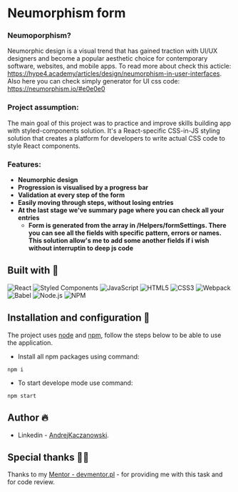 # Neumorphism form

### Neumoporphism?

Neumorphic design is a visual trend that has gained traction with UI/UX designers and become a popular aesthetic choice for contemporary software, websites, and mobile apps. To read more about check this acticle: https://hype4.academy/articles/design/neumorphism-in-user-interfaces. Also here you can check simply generator for UI css code: https://neumorphism.io/#e0e0e0

### Project assumption:
The main goal of this project was to practice and improve skills building app with styled-components solution. It's a React-specific CSS-in-JS styling solution that creates a platform for developers to write actual CSS code to style React components.

### Features:

- **Neumorphic design**
- **Progression is visualised by a progress bar**
- **Validation at every step of the form**
- **Easily moving through steps, without losing entries**
- **At the last stage we've summary page where you can check all your entries**
   - **Form is generated from the array in /Helpers/formSettings. There you can see all the fields with specific pattern, errors or names. This solution allow's me to add some another fields if i wish without interruptin to deep js code**


## Built with 🔧
![React](https://img.shields.io/badge/React-20232A?style=for-the-badge&logo=react&logoColor=61DAFB)
![Styled Components](https://img.shields.io/badge/Styled%20Components-FFFFFF?style=for-the-badge&logo=styled-components&logoColor=black)
![JavaScript](https://img.shields.io/badge/JavaScript-323330?style=for-the-badge&logo=javascript&logoColor=F7DF1E)
![HTML5](https://img.shields.io/badge/HTML5-E34F26?style=for-the-badge&logo=html5&logoColor=white)
![CSS3](https://img.shields.io/badge/CSS3-1572B6?style=for-the-badge&logo=css3&logoColor=white)
![Webpack](https://img.shields.io/badge/Webpack-8DD6F9?style=for-the-badge&logo=Webpack&logoColor=white)
![Babel](https://img.shields.io/badge/Babel-F9DC3E?style=for-the-badge&logo=babel&logoColor=white)
![Node.js](https://img.shields.io/badge/Node.JS-339933?style=for-the-badge&logo=Node.js&logoColor=white)
![NPM](https://img.shields.io/badge/NPM-CB3837?style=for-the-badge&logo=npm&logoColor=white)

## Installation and configuration 💾

The project uses [node](https://nodejs.org/en/) and [npm](https://www.npmjs.com/), follow the steps below to be able to use the application.

- Install all npm packages using command:
````
npm i
````

- To start develope mode use command:

````
npm start
````


## Author 🔥
* Linkedin - [AndrejKaczanowski](https://www.linkedin.com/in/andrej-kaczanowski-frontend/).

## Special thanks 🙏🏻
Thanks to my [Mentor - devmentor.pl](https://devmentor.pl/) - for providing me with this task and for code review.
